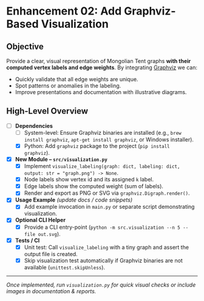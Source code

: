 # Enhancement 02: Add Graphviz-Based Visualization

## Objective

Provide a clear, visual representation of Mongolian Tent graphs **with their computed vertex labels and edge weights**.  By integrating [Graphviz](https://graphviz.org/) we can:

* Quickly validate that all edge weights are unique.
* Spot patterns or anomalies in the labeling.
* Improve presentations and documentation with illustrative diagrams.

## High-Level Overview

- [ ] **Dependencies**
  - [ ] System-level: Ensure Graphviz binaries are installed (e.g., `brew install graphviz`, `apt-get install graphviz`, or Windows installer).
  - [x] Python: Add `graphviz` package to the project (`pip install graphviz`).

- [x] **New Module – `src/visualization.py`**
  - [x] Implement `visualize_labeling(graph: dict, labeling: dict, output: str = "graph.png") -> None`.
  - [x] Node labels show vertex id and its assigned `k` label.
  - [x] Edge labels show the computed weight (sum of labels).
  - [x] Render and export as PNG or SVG via `graphviz.Digraph.render()`.

- [x] **Usage Example** *(update docs / code snippets)*
  - [x] Add example invocation in `main.py` or separate script demonstrating visualization.

- [x] **Optional CLI Helper**
  - [x] Provide a CLI entry-point (`python -m src.visualization --n 5 --file out.svg`).

- [x] **Tests / CI**
  - [x] Unit test: Call `visualize_labeling` with a tiny graph and assert the output file is created.
  - [x] Skip visualization test automatically if Graphviz binaries are not available (`unittest.skipUnless`).

---

*Once implemented, run `visualization.py` for quick visual checks or include images in documentation & reports.* 